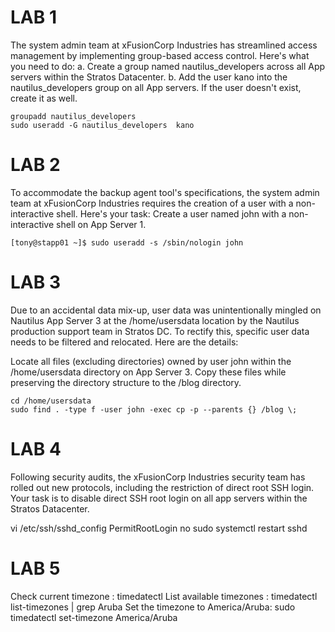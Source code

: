 # LAB 1

The system admin team at xFusionCorp Industries has streamlined access management by implementing group-based access control. Here's what you need to do:
a. Create a group named nautilus_developers across all App servers within the Stratos Datacenter.
b. Add the user kano into the nautilus_developers group on all App servers. If the user doesn't exist, create it as well.

    groupadd nautilus_developers
    sudo useradd -G nautilus_developers  kano

# LAB 2

To accommodate the backup agent tool's specifications, the system admin team at xFusionCorp Industries requires the creation of a user with a non-interactive shell. 
Here's your task:
Create a user named john with a non-interactive shell on App Server 1.

    [tony@stapp01 ~]$ sudo useradd -s /sbin/nologin john


# LAB 3
Due to an accidental data mix-up, user data was unintentionally mingled on Nautilus App Server 3 at the /home/usersdata location by the Nautilus production support team in Stratos DC. To rectify this, specific user data needs to be filtered and relocated. Here are the details:


Locate all files (excluding directories) owned by user john within the /home/usersdata directory on App Server 3. Copy these files while preserving the directory structure to the /blog directory.

    cd /home/usersdata
    sudo find . -type f -user john -exec cp -p --parents {} /blog \;

# LAB 4
Following security audits, the xFusionCorp Industries security team has rolled out new protocols, including the restriction of direct root SSH login.
Your task is to disable direct SSH root login on all app servers within the Stratos Datacenter.

vi /etc/ssh/sshd_config
PermitRootLogin no
sudo systemctl restart sshd


# LAB 5

Check current timezone :
    timedatectl
List available timezones :
    timedatectl list-timezones | grep Aruba
Set the timezone to America/Aruba:
    sudo timedatectl set-timezone America/Aruba
